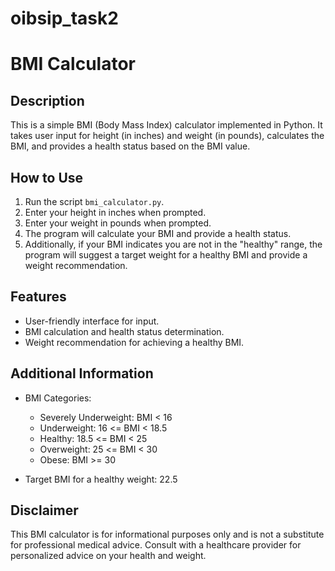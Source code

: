# oibsip_task2

# BMI Calculator

## Description
This is a simple BMI (Body Mass Index) calculator implemented in Python. It takes user input for height (in inches) and weight (in pounds), calculates the BMI, and provides a health status based on the BMI value.

## How to Use
1. Run the script `bmi_calculator.py`.
2. Enter your height in inches when prompted.
3. Enter your weight in pounds when prompted.
4. The program will calculate your BMI and provide a health status.
5. Additionally, if your BMI indicates you are not in the "healthy" range, the program will suggest a target weight for a healthy BMI and provide a weight recommendation.

## Features
- User-friendly interface for input.
- BMI calculation and health status determination.
- Weight recommendation for achieving a healthy BMI.

## Additional Information
- BMI Categories:
  - Severely Underweight: BMI < 16
  - Underweight: 16 <= BMI < 18.5
  - Healthy: 18.5 <= BMI < 25
  - Overweight: 25 <= BMI < 30
  - Obese: BMI >= 30

- Target BMI for a healthy weight: 22.5

## Disclaimer
This BMI calculator is for informational purposes only and is not a substitute for professional medical advice. Consult with a healthcare provider for personalized advice on your health and weight.
